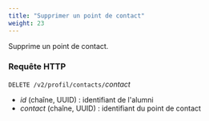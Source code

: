 ```yaml
---
title: "Supprimer un point de contact"
weight: 23
---
```


Supprime un point de contact.

### Requête HTTP

<span>`DELETE /v2/profil/contacts/`<var>contact</var></span>

* <var>id</var> (chaîne, UUID) : identifiant de l'alumni
* <var>contact</var> (chaîne, UUID) : identifiant du point de contact